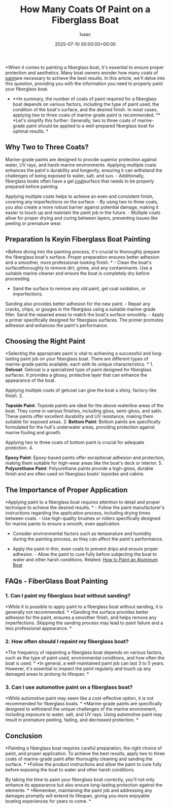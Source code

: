 ﻿---
title: How Many Coats Of Paint on a Fiberglass Boat
description: When it comes to painting a fiberglass boat, it's essential to ensure proper protection and aesthetics. Many boat owners wonder how many coats of paint are...
slug: /how-many-coats-of-paint-on-a-fiberglass-boat/
date: 2025-07-10 00:00:00+00:00
lastmod: 2025-07-10 00:00:00+03:00
author: Isaac
categories:

- DIY Paintings
tags:

- diy-paintings

- coat

- paint
layout: post
---

*When it comes to painting a fiberglass boat, it's essential to ensure proper protection and aesthetics. Many boat owners wonder how many coats of [paint](https://pestpolicy.com/how-many-coats-of-paint-on-the-ceiling/)are necessary to achieve the best results. In this article, we'll delve into this question, providing you with the information you need to properly paint your fiberglass boat.

* **In summary, the number of coats of paint required for a fiberglass boat depends on various factors, including the type of paint used, the condition of the boat's surface, and the desired finish. In most cases, applying two to three coats of marine-grade paint is recommended. ** *Let's simplify this further: Generally, two to three coats of marine-grade paint should be applied to a well-prepared fiberglass boat for optimal results. *

##  **Why Two to Three Coats?**

Marine-grade paints are designed to provide superior protection against water, UV rays, and harsh marine environments. Applying multiple coats enhances the paint's durability and longevity, ensuring it can withstand the challenges of being exposed to water, salt, and sun. - Additionally, fiberglass boats often have a gel [coat](https://pestpolicy.com/best-clear-coat-for-snowboard/)surface that needs to be properly prepared before painting.

Applying multiple coats helps to achieve an even and consistent finish, covering any imperfections on the surface. - By using two to three coats, you also create a more robust barrier against potential damage, making it easier to touch up and maintain the paint job in the future. - Multiple coats allow for proper drying and curing between layers, preventing issues like peeling or premature wear.

##  **Preparation Is Key**in Fiberglass Boat Painting

*Before diving into the painting process, it's crucial to thoroughly prepare the fiberglass boat's surface. Proper preparation ensures better adhesion and a smoother, more professional-looking finish. * - Clean the boat's surfacethoroughly to remove dirt, grime, and any contaminants. Use a suitable marine cleaner and ensure the boat is completely dry before proceeding.

- Sand the surface to remove any old paint, gel coat oxidation, or imperfections.

Sanding also provides better adhesion for the new paint. - Repair any cracks, chips, or gouges in the fiberglass using a suitable marine-grade filler. Sand the repaired areas to match the boat's surface smoothly. - Apply a primer specifically designed for fiberglass surfaces. The primer promotes adhesion and enhances the paint's performance.

##  **Choosing the Right Paint**

*Selecting the appropriate paint is vital to achieving a successful and long-lasting paint job on your fiberglass boat. There are different types of marine-grade paints available, each with its unique characteristics. * 1. **Gelcoat**: Gelcoat is a specialized type of paint designed for fiberglass surfaces. It provides a glossy, protective layer that can enhance the appearance of the boat.

Applying multiple coats of gelcoat can give the boat a shiny, factory-like finish. 2.

**Topside Paint**: Topside paints are ideal for the above-waterline areas of the boat. They come in various finishes, including gloss, semi-gloss, and satin. These paints offer excellent durability and UV resistance, making them suitable for exposed areas. 3. **Bottom Paint**: Bottom paints are specifically formulated for the hull's underwater areas, providing protection against marine fouling and growth.

Applying two to three coats of bottom paint is crucial for adequate protection. 4.

**Epoxy Paint**: Epoxy-based paints offer exceptional adhesion and protection, making them suitable for high-wear areas like the boat's deck or interior. 5. **Polyurethane Paint**: Polyurethane paints provide a high-gloss, durable finish and are often used on fiberglass boats' topsides and cabins.

##  **The Importance of Proper Application**

*Applying paint to a fiberglass boat requires attention to detail and proper technique to achieve the desired results. * - Follow the paint manufacturer's instructions regarding the application process, including drying times between coats. - Use high-quality brushes or rollers specifically designed for marine paints to ensure a smooth, even application.

- Consider environmental factors such as temperature and humidity during the painting process, as they can affect the paint's performance.

- Apply the paint in thin, even coats to prevent drips and ensure proper adhesion. - Allow the paint to cure fully before subjecting the boat to water and other harsh conditions. Related: [How to Paint an Aluminum Boat](https://pestpolicy.com/how-to-paint-an-aluminum-boat/)

##  FAQs - FiberGlass Boat Painting

###  **1. Can I paint my fiberglass boat without sanding?**

*While it is possible to apply paint to a fiberglass boat without sanding, it is generally not recommended. * *Sanding the surface provides better adhesion for the paint, ensures a smoother finish, and helps remove any imperfections. Skipping the sanding process may lead to paint failure and a less professional appearance. *

###  **2. How often should I repaint my fiberglass boat?**

*The frequency of repainting a fiberglass boat depends on various factors, such as the type of paint used, environmental conditions, and how often the boat is used. * *In general, a well-maintained paint job can last 3 to 5 years. However, it's essential to inspect the paint regularly and touch up any damaged areas to prolong its lifespan. *

###  **3. Can I use automotive paint on a fiberglass boat?**

*While automotive paint may seem like a cost-effective option, it is not recommended for fiberglass boats. * *Marine-grade paints are specifically designed to withstand the unique challenges of the marine environment, including exposure to water, salt, and UV rays. Using automotive paint may result in premature peeling, fading, and decreased protection. *

##  **Conclusion**

*Painting a fiberglass boat requires careful preparation, the right choice of paint, and proper application. To achieve the best results, apply two to three coats of marine-grade paint after thoroughly cleaning and sanding the surface. * *Follow the product instructions and allow the paint to cure fully before exposing the boat to water and other harsh conditions.

By taking the time to paint your fiberglass boat correctly, you'll not only enhance its appearance but also ensure long-lasting protection against the elements. * *Remember, maintaining the paint job and addressing any damages promptly will extend its lifespan, giving you more enjoyable boating experiences for years to come. *
